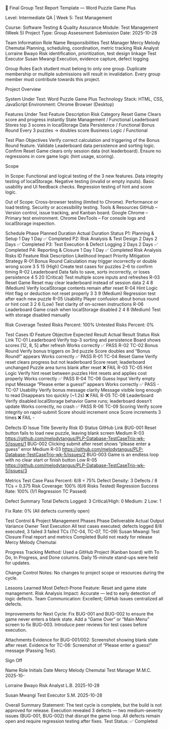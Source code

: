 🧪 Final Group Test Report Template — Word Puzzle Game Plus

Level: Intermediate QA | Week 5: Test Management

Course: Software Testing & Quality Assurance
Module: Test Management (Week 5)
Project Type: Group Assessment
Submission Date: 2025-10-28

Team Information
Role	        Name	                  Responsibilities
Test Manager	Mercy Melody Chemutai	  Planning, scheduling, coordination, metric tracking
Risk Analyst	Lorraine Bwayo         	Risk identification, prioritization, test design linkage
Test Executor	Susan Mwangi	          Execution, evidence capture, defect logging

Group Rules
Each student must belong to only one group.
Duplicate membership or multiple submissions will result in invalidation.
Every group member must contribute towards this project.

Project Overview

System Under Test: Word Puzzle Game Plus
Technology Stack: HTML, CSS, JavaScript
Environment: Chrome Browser (Desktop)

Features Under Test
Feature	Description	Risk Category
Reset Game	Clears score and progress instantly	State Management / Functional
Leaderboard	Stores top 3 scores in localStorage	Data Persistence / Functional
Bonus Round	Every 3 puzzles → doubles score	Business Logic / Functional

Test Plan
Objectives
Verify correct calculation and triggering of the Bonus Round feature.
Validate Leaderboard data persistence and sorting logic.
Confirm Reset Game clears only session data (not leaderboard).
Ensure no regressions in core game logic (hint usage, scoring).

Scope

In Scope:
Functional and logical testing of the 3 new features.
Data integrity testing of localStorage.
Negative testing (invalid or empty inputs).
Basic usability and UI feedback checks.
Regression testing of hint and score logic.

Out of Scope:
Cross-browser testing (limited to Chrome).
Performance or load testing.
Security or accessibility testing.
Tools & Resources
GitHub – Version control, issue tracking, and Kanban board.
Google Chrome – Primary test environment.
Chrome DevTools – For console logs and localStorage inspection.

Schedule
Phase	Planned Duration	Actual Duration	Status
P1: Planning & Setup	1 Day	1 Day	✅ Completed
P2: Risk Analysis & Test Design	2 Days	2 Days	✅ Completed
P3: Test Execution & Defect Logging	2 Days	2 Days	✅ Completed
P4: Reporting & Closure	1 Day	1 Day	✅ Completed
Risk Analysis
Risks
ID	Feature	Risk Description	Likelihood	Impact	Priority	Mitigation Strategy
R-01	Bonus Round	Calculation may trigger incorrectly or double wrong score	3	5	15 (High)	Create test cases for puzzles 2–6 to confirm timing
R-02	Leaderboard	Data fails to save, sorts incorrectly, or loses persistence	4	5	20 (Critical)	Test multiple score inputs and refreshes
R-03	Reset Game	Reset may clear leaderboard instead of session data	2	4	8 (Medium)	Verify localStorage contents remain after reset
R-04	Hint Logic	Hint flag or deduction not reset properly	3	3	9 (Medium)	Regression test after each new puzzle
R-05	Usability	Player confusion about bonus round or hint cost	3	2	6 (Low)	Test clarity of on-screen instructions
R-06	Leaderboard	Game crash when localStorage disabled	2	4	8 (Medium)	Test with storage disabled manually

Risk Coverage
Tested Risks Percent: 100%
Untested Risks Percent: 0%

Test Cases
ID	Feature	Objective	Expected Result	Actual Result	Status	Risk Link
TC-01	Leaderboard	Verify top-3 sorting and persistence	Board shows scores [12, 8, 5] after refresh	Works correctly	✅ PASS	R-02
TC-02	Bonus Round	Verify bonus triggers on 3rd puzzle	Score doubles and “Bonus Round!” appears	Works correctly	✅ PASS	R-01
TC-04	Reset Game	Verify reset clears progress but not leaderboard	Score reset; leaderboard unchanged	Puzzle area turns blank after reset	❌ FAIL	R-03
TC-05	Hint Logic	Verify hint reset between puzzles	Hint resets and applies cost properly	Works correctly	✅ PASS	R-04
TC-06	Guess Input	Verify empty input	Message “Please enter a guess!” appears	Works correctly	✅ PASS	-
TC-07	Usability	Verify bonus message clarity	Message visible long enough to read	Disappears too quickly (~1.2s)	❌ FAIL	R-05
TC-08	Leaderboard	Verify disabled localStorage behavior	Game runs; leaderboard doesn’t update	Works correctly, no crash	✅ PASS	R-06
TC-09	Scoring	Verify score integrity on rapid-submit	Score should increment once	Score increments 3 times	❌ FAIL	-

Defects
ID	Issue Title	Severity	Risk ID	Status	GitHub Link
BUG-001	Reset button fails to load new puzzle, leaving blank screen	Medium	R-03 https://github.com/melodytangus/PLP-Database-TestCaseTrio-wk-5/issues/1
BUG-002	Clicking submit after reset shows “please enter a guess” error	Medium	R-03 https://github.com/melodytangus/PLP-Database-TestCaseTrio-wk-5/issues/2
BUG-003	Game is an endless loop with no clear start or finish button	Low	R-05 https://github.com/melodytangus/PLP-Database-TestCaseTrio-wk-5/issues/3

Metrics
Test Case Pass Percent: 6/8 = 75%
Defect Density: 3 Defects / 8 TCs = 0.375
Risk Coverage: 100% (6/6 Risks Tested)
Regression Success Rate: 100% (1/1 Regression TC Passed)

Defect Summary
Total Defects Logged: 3
Critical/High: 0
Medium: 2
Low: 1

Fix Rate: 0% (All defects currently open)

Test Control & Project Management
Phases
Phase	Deliverable	Actual Output	Variance	Owner
Test Execution	All test cases executed; defects logged	8/8 executed, 3 failed	3 failed TCs (TC-04, TC-07, TC-09)	Susan Mwangi
Test Closure	Final report and metrics	Completed	Build not ready for release	Mercy Melody Chemutai

Progress Tracking Method:
Used a GitHub Project (Kanban board) with To Do, In Progress, and Done columns. Daily 15-minute stand-ups were held for updates.

Change Control Notes:
No changes to project scope or resources during the cycle.

Lessons Learned
Most Defect-Prone Feature: Reset and game state management.
Risk Analysis Impact: Accurate — led to early detection of logic defects.
Team Communication: Excellent; GitHub Issues centralized all defects.

Improvements for Next Cycle:
Fix BUG-001 and BUG-002 to ensure the game never enters a blank state.
Add a “Game Over” or “Main Menu” screen to fix BUG-003.
Introduce peer reviews for test cases before execution.

Attachments
Evidence for BUG-001/002: Screenshot showing blank state after reset.
Evidence for TC-06: Screenshot of “Please enter a guess!” message (Passing Test).

Sign Off

Name	                    Role	    Initials	Date
Mercy Melody Chemutai	Test Manager	M.M.C.	2025-10-

Lorraine Bwayo	      Risk Analyst  L.B.	2025-10-28

Susan Mwangi	        Test Executor	S.M.	2025-10-28

Overall Summary
Statement:
The test cycle is complete, but the build is not approved for release. Execution revealed 3 defects — two medium-severity issues (BUG-001, BUG-002) that disrupt the game loop. All defects remain open and require regression testing after fixes.
Test Status: ✅ Completed
